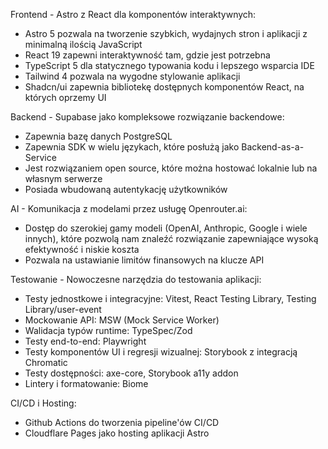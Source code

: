Frontend - Astro z React dla komponentów interaktywnych:

- Astro 5 pozwala na tworzenie szybkich, wydajnych stron i aplikacji z minimalną ilością JavaScript
- React 19 zapewni interaktywność tam, gdzie jest potrzebna
- TypeScript 5 dla statycznego typowania kodu i lepszego wsparcia IDE
- Tailwind 4 pozwala na wygodne stylowanie aplikacji
- Shadcn/ui zapewnia bibliotekę dostępnych komponentów React, na których oprzemy UI

Backend - Supabase jako kompleksowe rozwiązanie backendowe:

- Zapewnia bazę danych PostgreSQL
- Zapewnia SDK w wielu językach, które posłużą jako Backend-as-a-Service
- Jest rozwiązaniem open source, które można hostować lokalnie lub na własnym serwerze
- Posiada wbudowaną autentykację użytkowników

AI - Komunikacja z modelami przez usługę Openrouter.ai:

- Dostęp do szerokiej gamy modeli (OpenAI, Anthropic, Google i wiele innych), które pozwolą nam znaleźć rozwiązanie zapewniające wysoką efektywność i niskie koszta
- Pozwala na ustawianie limitów finansowych na klucze API

Testowanie - Nowoczesne narzędzia do testowania aplikacji:

- Testy jednostkowe i integracyjne: Vitest, React Testing Library, Testing Library/user-event
- Mockowanie API: MSW (Mock Service Worker)
- Walidacja typów runtime: TypeSpec/Zod
- Testy end-to-end: Playwright
- Testy komponentów UI i regresji wizualnej: Storybook z integracją Chromatic
- Testy dostępności: axe-core, Storybook a11y addon
- Lintery i formatowanie: Biome

CI/CD i Hosting:

- Github Actions do tworzenia pipeline'ów CI/CD
- Cloudflare Pages jako hosting aplikacji Astro
